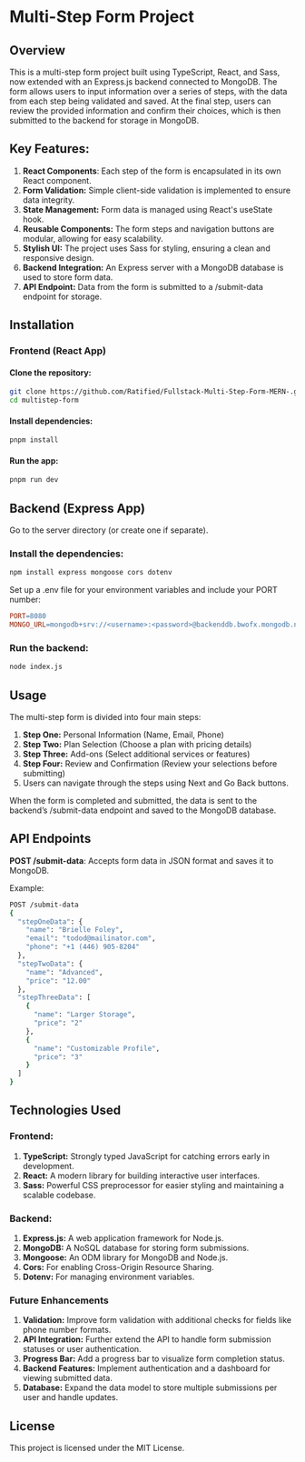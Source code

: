 # Multi-Step Form Project
## Overview
This is a multi-step form project built using TypeScript, React, and Sass, now extended with an Express.js backend connected to MongoDB. The form allows users to input information over a series of steps, with the data from each step being validated and saved. At the final step, users can review the provided information and confirm their choices, which is then submitted to the backend for storage in MongoDB.

## Key Features:
1. **React Components**: Each step of the form is encapsulated in its own React component.
2. **Form Validation:** Simple client-side validation is implemented to ensure data integrity.
3. **State Management:** Form data is managed using React's useState hook.
4. **Reusable Components:** The form steps and navigation buttons are modular, allowing for easy scalability.
5. **Stylish UI:** The project uses Sass for styling, ensuring a clean and responsive design.
6. **Backend Integration:** An Express server with a MongoDB database is used to store form data.
7. **API Endpoint:** Data from the form is submitted to a /submit-data endpoint for storage.

## Installation

### Frontend (React App)

#### Clone the repository:
```bash
git clone https://github.com/Ratified/Fullstack-Multi-Step-Form-MERN-.git
cd multistep-form
```

#### Install dependencies:
```bash
pnpm install
```

#### Run the app:
``` bash
pnpm run dev
```

## Backend (Express App)
Go to the server directory (or create one if separate).

### Install the dependencies:
```bash
npm install express mongoose cors dotenv
```

Set up a .env file for your environment variables and include your PORT number:

```makefile
PORT=8080
MONGO_URL=mongodb+srv://<username>:<password>@backenddb.bwofx.mongodb.net/
```

### Run the backend:
```bash
node index.js
```

## Usage
The multi-step form is divided into four main steps:

1. **Step One:** Personal Information (Name, Email, Phone)
2. **Step Two:** Plan Selection (Choose a plan with pricing details)
3. **Step Three:** Add-ons (Select additional services or features)
4. **Step Four:** Review and Confirmation (Review your selections before submitting)
5. Users can navigate through the steps using Next and Go Back buttons.

When the form is completed and submitted, the data is sent to the backend’s /submit-data endpoint and saved to the MongoDB database.

## API Endpoints
**POST /submit-data**: Accepts form data in JSON format and saves it to MongoDB.


Example:
```bash
POST /submit-data
{
  "stepOneData": {
    "name": "Brielle Foley",
    "email": "todod@mailinator.com",
    "phone": "+1 (446) 905-8204"
  },
  "stepTwoData": {
    "name": "Advanced",
    "price": "12.00"
  },
  "stepThreeData": [
    {
      "name": "Larger Storage",
      "price": "2"
    },
    {
      "name": "Customizable Profile",
      "price": "3"
    }
  ]
}
```

## Technologies Used
### Frontend:
1. **TypeScript:** Strongly typed JavaScript for catching errors early in development.
2. **React:** A modern library for building interactive user interfaces.
3. **Sass:** Powerful CSS preprocessor for easier styling and maintaining a scalable codebase.


### Backend:
1. **Express.js:** A web application framework for Node.js.
2. **MongoDB:** A NoSQL database for storing form submissions.
3. **Mongoose:** An ODM library for MongoDB and Node.js.
4. **Cors:** For enabling Cross-Origin Resource Sharing.
5. **Dotenv:** For managing environment variables.

### Future Enhancements
1. **Validation:** Improve form validation with additional checks for fields like phone number formats.
2. **API Integration:** Further extend the API to handle form submission statuses or user authentication.
3. **Progress Bar:** Add a progress bar to visualize form completion status.
4. **Backend Features:** Implement authentication and a dashboard for viewing submitted data.
5. **Database:** Expand the data model to store multiple submissions per user and handle updates.

## License
This project is licensed under the MIT License.

